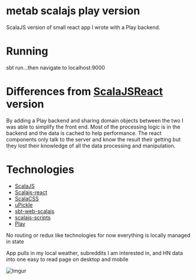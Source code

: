 metab scalajs play version
====================

ScalaJS version of small react app I wrote with a Play backend. 

Running
=======
sbt run...then navigate to localhost:9000 
 
 
Differences from [ScalaJSReact](https://github.com/bskern/metab_scalajs) version
=====================================
By adding a Play backend and sharing domain objects between the two I was able to simplify the front end.
Most of the processing logic is in the backend and the data is cached to help performance. The react components
only talk to the server and know the result their getting but they lost their knowledge of all the data processing 
and manipulation. 

Technologies
============
* [ScalaJS](https://github.com/scala-js/scala-js)
* [Scalajs-react](https://github.com/japgolly/scalajs-react)
* [ScalaCSS](https://github.com/japgolly/scalacss)
* [uPickle](https://github.com/lihaoyi/upickle-pprint)
* [sbt-web-scalajs](https://github.com/vmunier/sbt-web-scalajs)
* [scalajs-scripts](https://github.com/vmunier/scalajs-scripts)
* [Play](https://github.com/playframework/playframework)

No routing or redux like technologies for now everything is locally managed in state

App pulls in my local weather, subreddits I am interested in, and HN data into one easy to read page  on desktop and mobile

![Imgur](http://i.imgur.com/4vi4hjA.png)